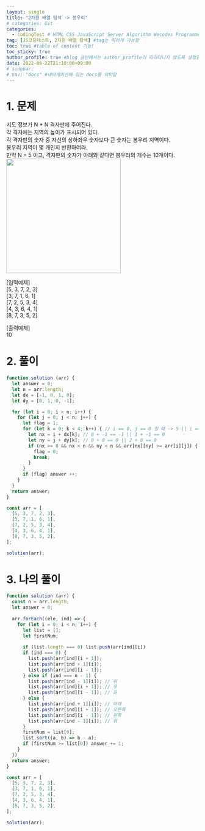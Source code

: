 ```yaml
---
layout: single
title: "2차원 배열 탐색 -> 봉우리"
# categories: Git
categories:
  - codingTest # HTML CSS JavaScript Server Algorithm Wecodes Programmers CS Github Blog
tag: [JS코딩테스트, 2차원 배열 탐색] #tag는 여러개 가능함
toc: true #table of content 기능!
toc_sticky: true
author_profile: true #blog 글안에서는 author_profile이 따라다니지 않도록 설정함
date: 2022-06-22T21:10:00+09:00
# sidebar:
# nav: "docs" #네비게이션에 있는 docs를 의미함
---
```

# 1. 문제
지도 정보가 N * N 격자판에 주어진다.  
각 격자에는 지역의 높이가 표시되어 있다.  
각 격자판의 숫자 중 자신의 상하좌우 숫자보다 큰 숫자는 봉우리 지역이다.  
봉우리 지역이 몇 개인지 반환하여라.  
만약 N = 5 이고, 격자판의 숫자가 아래와 같다면 봉우리의 개수는 10개이다.  
<img src="https://user-images.githubusercontent.com/87808288/175027667-f3418578-8612-44d5-8661-cccaaecce099.png" width="300">  

[입력예제]  
[5, 3, 7, 2, 3]   
[3, 7, 1, 6, 1]  
[7, 2, 5, 3, 4]  
[4, 3, 6, 4, 1]  
[8, 7, 3, 5, 2]  

[출력예제]  
10  

# 2. 풀이
```js
function solution (arr) {
  let answer = 0;
  let n = arr.length;
  let dx = [-1, 0, 1, 0];
  let dy = [0, 1, 0, -1];

  for (let i = 0; i < n; i++) {
    for (let j = 0; j < n; j++) {
      let flag = 1;
      for (let k = 0; k < 4; k++) { // i == 0, j == 0 일 때 -> 5 || i == 1, j == 2 -> 1
        let nx = i + dx[k]; // 0 + -1 == -1 || 1 + -1 == 0
        let ny = j + dy[k]; // 0 + 0 == 0 || 2 + 0 == 0
        if (nx >= 0 && nx < n && ny < n && arr[nx][ny] >= arr[i][j]) {
          flag = 0;
          break;
        }
      }
      if (flag) answer ++;
    }
  }
  return answer;
}

const arr = [
  [5, 3, 7, 2, 3],
  [3, 7, 1, 6, 1],
  [7, 2, 5, 3, 4],
  [4, 3, 6, 4, 1],
  [8, 7, 3, 5, 2],
];

solution(arr);
```

# 3. 나의 풀이
```js
function solution (arr) {
  const n = arr.length;
  let answer = 0;
  
  arr.forEach((ele, ind) => {
    for (let i = 0; i < n; i++) {
      let list = [];
      let firstNum;
      
      if (list.length === 0) list.push(arr[ind][i])
      if (ind === 0) {
        list.push(arr[ind][i + 1]);
        list.push(arr[ind + 1][i]);
        list.push(arr[ind][i - 1]);
      } else if (ind === n - 1) {
        list.push(arr[ind - 1][i]); // 위
        list.push(arr[ind][i + 1]); // 우
        list.push(arr[ind][i - 1]); // 좌
      } else {  
        list.push(arr[ind + 1][i]); // 아래
        list.push(arr[ind][i + 1]); // 오른쪽
        list.push(arr[ind][i - 1]); // 왼쪽
        list.push(arr[ind - 1][i]); // 위
      }
      firstNum = list[0];
      list.sort((a, b) => b - a);
      if (firstNum >= list[0]) answer += 1;
    }
  })
  return answer;
}

const arr = [
  [5, 3, 7, 2, 3],
  [3, 7, 1, 6, 1],
  [7, 2, 5, 3, 4],
  [4, 3, 6, 4, 1],
  [8, 7, 3, 5, 2],
];

solution(arr);
```

<!-- <span style="color:royalblue"> -->

<!-- 메소드 위에 변수 선언, 메소드 안에 메소드, 메소드 끝나고 리턴 -->

<!-- ### 2. Link 넣기

```

유형 1: (설명어를 입력) : [gunhee's coding blog](https://gunhee-jeong.github.io/)
유형 2: (URL 자동연결) : <https://gunhee-jeong.github.io/>
유형 3: (동일 파일 내 '문단으로 이동') : [1. Header로 이동](###-1-header)

```

유형 1: (설명어를 입력) : [gunhee's coding blog](https://gunhee-jeong.github.io/)
유형 2: (URL 자동연결) : <https://gunhee-jeong.github.io/>
유형 3: (동일 파일 내 '문단으로 이동') : [1. Header로 이동](#1-header)
유형 3의 방법

1. 특수문자를 제거
2. 스페이스는 -로 바꾸고
3. 대문자는 소문자로!
   그래서 ### 1. Header -> #1-header

## Link: [google][https://www.google.com/]

### 3. 수평선

```

---

```

---

### 4. 라인 바꾸기

```

스페이스바를 2번 눌러주면 다음칸으로
이동할 수 있어요!

```

---

스페이스바를 2번 눌러주면
다음칸으로 이동할 수 있어요!

### 5. list 만들기

```

1. 1번
2. 2번
3. 3번

- 순서없는 list
  - 순서없는 list
    - 순서없는 list

```

1. 1번
2. 2번
3. 3번

- 순서없는 list
  - 순서없는 list
    - 순서없는 list

---

### 6. font 관련

```

**진하게** -> 볼드
_기울여서_ -> 이탤릭체
~~취소선~~ -> 취소선

<ul>밑줄넣기</ul> -> 밑줄
<span style="color:red">빨간 글씨</span> -> 글자색
이것이 `인라인` 입니다 -> 인라인 코드
```

**진하게** -> 볼드
_기울여서_ -> 이탤릭체
~~취소선~~ -> 취소선
<u>밑줄넣기</u> -> 밑줄
<span style="color:red">빨간 글씨</span>
이것이 `인라인` 입니다 -> 인라인 코드

---

### 7. 인용구문

```
> coding
>
> > JavaScript
> >
> > > 내가 프짱!
```

> coding
>
> > JavaScript
> >
> > > 내가 프짱!

---

### 8. 이미지 삽입

```
유형1: ('사이즈를 조절' -> HTML 태그 사용) : <img src="https://gunhee-jeong.github.io/assets/images/blogLogo.png" width="300" height="200">
유형2: (이미지 삽입 후 -> 링크 걸기)
[![이미지](https://gunhee-jeong.github.io/assets/images/blogLogo/blogLogo.png)](https://gunhee-jeong.github.io/)
```

유형1: ('사이즈를 조절' -> HTML 태그 사용) : <img src="https://gunhee-jeong.github.io/assets/images/blogLogo.png" width="300" height="200">
유형2: (이미지 삽입 후 -> 링크 걸기)
[![이미지](https://gunhee-jeong.github.io/assets/images/blogLogo.png)](https://gunhee-jeong.github.io/)

### 9. 표 만들기

```
||국어|영어|
| :--- | ---: | :--: |
|건희 | 100점 | 100점
|철수 | 100점 | 100점
```

|      |  국어 | 영어  |
| :--- | ----: | :---: |
| 건희 | 100점 | 100점 |
| 철수 | 100점 | 100점 |

> - header를 넣고 싶은 경우 ---을 사용하고 :을 이용하여 정렬에 사용함!

### 10. 토글 만들기

```
<details>
<summary>여기를 누르세요</summary>
<div markdown="1">
숨겨진 내용
</div>
</details>
```

<details>
<summary>여기를 누르세요</summary>
<div markdown="1">
숨겨진 내용
</div>
</details> -->
